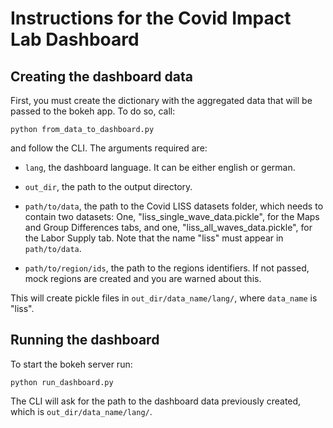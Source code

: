 Instructions for the Covid Impact Lab Dashboard
================================================

Creating the dashboard data
---------------------------

First, you must create the dictionary with the aggregated data that will be passed to
the bokeh app. To do so, call:

`python from_data_to_dashboard.py`

and follow the CLI. The arguments required are:

- `lang`, the dashboard language. It can be either english or german.

- `out_dir`, the path to the output directory.

- `path/to/data`, the path to the Covid LISS datasets folder, which needs to
contain two datasets: One, "liss_single_wave_data.pickle", for the Maps and Group
Differences tabs, and one, "liss_all_waves_data.pickle", for the Labor Supply tab.
Note that the name "liss" must appear in `path/to/data`.

- `path/to/region/ids`, the path to the regions identifiers. If not passed, mock regions
are created and you are warned about this.

This will create pickle files in `out_dir/data_name/lang/`, where `data_name` is
"liss".

Running the dashboard
---------------------

To start the bokeh server run:

`python run_dashboard.py`

The CLI will ask for the path to the dashboard data previously created, which is
`out_dir/data_name/lang/`.
